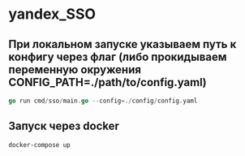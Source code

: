 # yandex_SSO

## При локальном запуске указываем путь к конфигу через флаг (либо прокидываем переменную окружения CONFIG_PATH=./path/to/config.yaml)

``` go
go run cmd/sso/main.go --config=./config/config.yaml
```

## Запуск через docker

``` bash
docker-compose up
```
